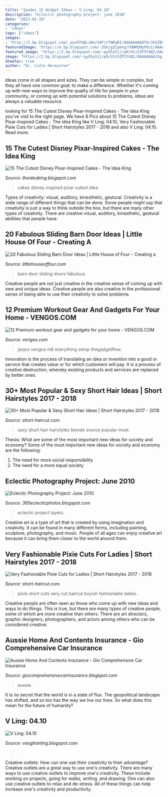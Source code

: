 ```yaml
---
title: "Ipados 15 Widget Ideas ~ V Ling: 04.10"
description: "Eclectic photography project: june 2010"
date: "2023-01-19"
categories:
- "ideas"
tags: ["ideas"]
images:
- "http://2.bp.blogspot.com/_annTPGBcsB4/S8FctTNRqRI/AAAAAAAADTA/3hkZB55forY/s400/a08.jpg"
featuredImage: "https://4.bp.blogspot.com/-ZGhjgZCpmng/VUWM2MpFbnI/AAAAAAAANYg/kON7iBUwOSQ/s1600/f18e813186ca7981e63ff8b5a2b0960e.jpg"
featured_image: "https://2.bp.blogspot.com/-qyX5y51jrp0/Utz5ZPIY4QI/AAAAAAAAJXg/1-oBpbzK4do/s1600/1.jpg"
image: "https://2.bp.blogspot.com/-qyX5y51jrp0/Utz5ZPIY4QI/AAAAAAAAJXg/1-oBpbzK4do/s1600/1.jpg"
ShowToc: true
author: "Dr. Cielo Hermiston"
---
```



Ideas come in all shapes and sizes. They can be simple or complex, but they all have one common goal: to make a difference. Whether it's coming up with new ways to improve the quality of life for people in your community, or coming up with potential solutions to problems, ideas are always a valuable resource.

	

		
looking for 15 The Cutest Disney Pixar-Inspired Cakes - The Idea King you've visit to the right page. We have 8 Pics about 15 The Cutest Disney Pixar-Inspired Cakes - The Idea King like V Ling: 04.10, Very Fashionable Pixie Cuts for Ladies | Short Hairstyles 2017 - 2018 and also V Ling: 04.10. Read more:
		
    
## 15 The Cutest Disney Pixar-Inspired Cakes - The Idea King

<img loading=lazy src="https://2.bp.blogspot.com/-qyX5y51jrp0/Utz5ZPIY4QI/AAAAAAAAJXg/1-oBpbzK4do/s1600/1.jpg" onerror="this.onerror=null;this.src='https://tse4.mm.bing.net/th?id=OIP.xh3n2685pxY1Crv8xvk5EgHaLG&amp;pid=15.1';" alt="15 The Cutest Disney Pixar-Inspired Cakes - The Idea King">

_Source: theideaking.blogspot.com_

>cakes disney inspired pixar cutest idea. 

	

Types of creativity: visual, auditory, kinesthetic, gestural.
Creativity is a wide range of different things that can be done. Some people might say that creativity is just a way to think outside the box, but there are many other types of creativity. There are creative visual, auditory, kinesthetic, gestural abilities that people have.

    
## 20 Fabulous Sliding Barn Door Ideas | Little House Of Four - Creating A

<img loading=lazy src="https://4.bp.blogspot.com/-ZGhjgZCpmng/VUWM2MpFbnI/AAAAAAAANYg/kON7iBUwOSQ/s1600/f18e813186ca7981e63ff8b5a2b0960e.jpg" onerror="this.onerror=null;this.src='https://tse3.mm.bing.net/th?id=OIP.nB_h7BI5rGpevsvgjpjLKAHaLH&amp;pid=15.1';" alt="20 Fabulous Sliding Barn Door Ideas | Little House of Four - Creating a">

_Source: littlehouseoffour.com_

>barn door sliding doors fabulous. 

	

Creative people are not just creative in the creative sense of coming up with new and unique ideas. Creative people are also creative in the professional sense of being able to use their creativity to solve problems.

    
## 12 Premium Workout Gear And Gadgets For Your Home - VENGOS.COM

<img loading=lazy src="https://thegadgetflow.com/wp-content/uploads/2020/10/12-Premium-workout-gear-and-gadgets-for-your-home.jpg" onerror="this.onerror=null;this.src='https://tse1.mm.bing.net/th?id=OIP.OPkTn9JX84f-bNpJ7q1WdwHaEK&amp;pid=15.1';" alt="12 Premium workout gear and gadgets for your home - VENGOS.COM">

_Source: vengos.com_

>jaxjox vengos m6 everything setup thegadgetflow. 

	

Innovation is the process of translating an idea or invention into a good or service that creates value or for which customers will pay. It is a process of creative destruction, whereby existing products and services are replaced by better ones.

    
## 30+ Most Popular &amp; Sexy Short Hair Ideas | Short Hairstyles 2017 - 2018

<img loading=lazy src="http://www.short-haircut.com/wp-content/uploads/2017/03/24-Short-Sexy-Hair-2017-2017031592.jpg" onerror="this.onerror=null;this.src='https://tse2.mm.bing.net/th?id=OIP.ZErDLdfBVsfCDLfvFi7BowHaIk&amp;pid=15.1';" alt="30+ Most Popular &amp; Sexy Short Hair Ideas | Short Hairstyles 2017 - 2018">

_Source: short-haircut.com_

>sexy short hair hairstyles blonde source popular most. 

	

Thesis: What are some of the most important new ideas for society and economy?
Some of the most important new ideas for society and economy are the following: 
1. The need for more social responsibility 
2. The need for a more equal society 

    
## Eclectic Photography Project: June 2010

<img loading=lazy src="http://1.bp.blogspot.com/_ljDFIKtWLv4/TBhj5-bncMI/AAAAAAAABQc/IRj8jVgGwFk/s1600/100_4832.JPG" onerror="this.onerror=null;this.src='https://tse4.mm.bing.net/th?id=OIP.b_JUkfq0YPVjxYd8VyrPigHaJ4&amp;pid=15.1';" alt="Eclectic Photography Project: June 2010">

_Source: 365eclecticphotos.blogspot.com_

>eclectic project layers. 

	

Creative art is a type of art that is created by using imagination and creativity. It can be found in many different forms, including painting, sculpture, photography, and music. People of all ages can enjoy creative art because it can bring them closer to the world around them.

    
## Very Fashionable Pixie Cuts For Ladies | Short Hairstyles 2017 - 2018

<img loading=lazy src="http://www.short-haircut.com/wp-content/uploads/2017/01/8.-Pixie-Cut.jpg" onerror="this.onerror=null;this.src='https://tse2.mm.bing.net/th?id=OIP.C_pN-7JD4yTSSRFDLje3twHaKr&amp;pid=15.1';" alt="Very Fashionable Pixie Cuts for Ladies | Short Hairstyles 2017 - 2018">

_Source: short-haircut.com_

>pixie short cuts very cut haircut boyish fashionable ladies. 

	

Creative people are often seen as those who come up with new ideas and ways to do things. This is true, but there are many types of creative people, some of which are more creative than others. There are art directors, graphic designers, photographers, and actors among others who can be considered creative.

    
## Aussie Home And Contents Insurance - Gio Comprehensive Car Insurance

<img loading=lazy src="https://lh6.googleusercontent.com/proxy/auW48NyXX31OI64mgunZKKugt2-6-ElclZ4KvZEE9M5DPYKTWDK1i4OQ0X38gubp2XQgwcfDDqEJ6rbJkZL4aAO6dKptDoZry1L4nLzwAr0gcg=w1200-h630-p-k-no-nu" onerror="this.onerror=null;this.src='https://tse3.mm.bing.net/th?id=OIP.lqVLYVs5p0-tj7ZdnVRhrQHaCV&amp;pid=15.1';" alt="Aussie Home And Contents Insurance - Gio Comprehensive Car Insurance">

_Source: giocomprehensivecarinsurance.blogspot.com_

>aussie. 

	

It is no secret that the world is in a state of flux. The geopolitical landscape has shifted, and so too has the way we live our lives. So what does this mean for the future of humanity? 

    
## V Ling: 04.10

<img loading=lazy src="http://2.bp.blogspot.com/_annTPGBcsB4/S8FctTNRqRI/AAAAAAAADTA/3hkZB55forY/s400/a08.jpg" onerror="this.onerror=null;this.src='https://tse4.mm.bing.net/th?id=OIP.tKUyOJaDbW6uj65vCOqyjQAAAA&amp;pid=15.1';" alt="V Ling: 04.10">

_Source: vaughanling.blogspot.com_

>. 

	

Creative outlets: How can one use their creativity to their advantage?
Creative outlets are a great way to use one's creativity. There are many ways to use creative outlets to improve one's creativity. These include working on projects, going for walks, writing, and drawing. One can also use creative outlets to relax and de-stress. All of these things can help increase one's creativity and productivity.

